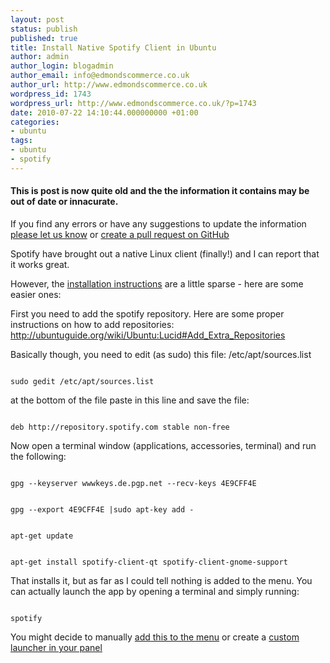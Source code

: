 ```yaml
---
layout: post
status: publish
published: true
title: Install Native Spotify Client in Ubuntu
author: admin
author_login: blogadmin
author_email: info@edmondscommerce.co.uk
author_url: http://www.edmondscommerce.co.uk
wordpress_id: 1743
wordpress_url: http://www.edmondscommerce.co.uk/?p=1743
date: 2010-07-22 14:10:44.000000000 +01:00
categories:
- ubuntu
tags:
- ubuntu
- spotify
---
```

<div class="oldpost"><h4>This is post is now quite old and the the information it contains may be out of date or innacurate.</h4>
<p>
If you find any errors or have any suggestions to update the information <a href="http://edmondscommerce.github.io/contact-us/index.html">please let us know</a>
or <a href="https://github.com/edmondscommerce/edmondscommerce.github.io">create a pull request on GitHub</a>
</p>
</div>
Spotify have brought out a native Linux client (finally!) and I can report that it works great.

However, the <a href="http://www.spotify.com/uk/download/previews/">installation instructions</a> are a little sparse - here are some easier ones:

First you need to add the spotify repository. Here are some proper instructions on how to add repositories:
<a href="http://ubuntuguide.org/wiki/Ubuntu:Lucid#Add_Extra_Repositories">http://ubuntuguide.org/wiki/Ubuntu:Lucid#Add_Extra_Repositories
</a>

Basically though, you need to edit (as sudo) this file: /etc/apt/sources.list

```

sudo gedit /etc/apt/sources.list

```

at the bottom of the file paste in this line and save the file:
```

deb http://repository.spotify.com stable non-free

```

Now open a terminal window (applications, accessories, terminal) and run the following:
```

gpg --keyserver wwwkeys.de.pgp.net --recv-keys 4E9CFF4E

```
```

gpg --export 4E9CFF4E |sudo apt-key add -

```
```

apt-get update

```
```

apt-get install spotify-client-qt spotify-client-gnome-support

```

That installs it, but as far as I could tell nothing is added to the menu. You can actually launch the app by opening a terminal and simply running:
```

spotify

```

You might decide to manually <a href="http://www.ubuntugeek.com/howto-add-entries-in-gnome-menu.html">add this to the menu</a> or create a <a href="https://help.ubuntu.com/7.04/user-guide/C/launchers.html">custom launcher in your panel</a>
